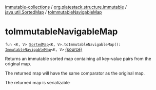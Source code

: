 [immutable-collections](../../index.md) / [org.platestack.structure.immutable](../index.md) / [java.util.SortedMap](index.md) / [toImmutableNavigableMap](.)

# toImmutableNavigableMap

`fun <K, V> `[`SortedMap`](http://docs.oracle.com/javase/6/docs/api/java/util/SortedMap.html)`<K, V>.toImmutableNavigableMap(): `[`ImmutableNavigableMap`](../-immutable-navigable-map/index.md)`<K, V>` [(source)](https://github.com/PlateStack/immutable-collections/blob/v0.1.0-alpha/src/main/kotlin/org/platestack/structure/immutable/ImmutableMaps.kt#L267)

Returns an immutable sorted map containing all key-value pairs from the original map.

The returned map will have the same comparator as the original map.

The returned map is serializable

